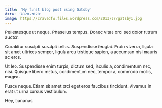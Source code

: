 ```yaml
---
title: 'My first blog post using Gatsby'
date: '7020-2020'
image: https://cravedfw.files.wordpress.com/2013/07/gatsby1.jpg
---
```


Pellentesque ut neque. Phasellus tempus. Donec vitae orci sed dolor rutrum auctor.

Curabitur suscipit suscipit tellus. Suspendisse feugiat. Proin viverra, ligula sit amet ultrices semper, ligula arcu tristique sapien, a accumsan nisi mauris ac eros.

Ut leo. Suspendisse enim turpis, dictum sed, iaculis a, condimentum nec, nisi. Quisque libero metus, condimentum nec, tempor a, commodo mollis, magna.

Fusce neque. Etiam sit amet orci eget eros faucibus tincidunt. Vivamus in erat ut urna cursus vestibulum.

Hey, bananas.